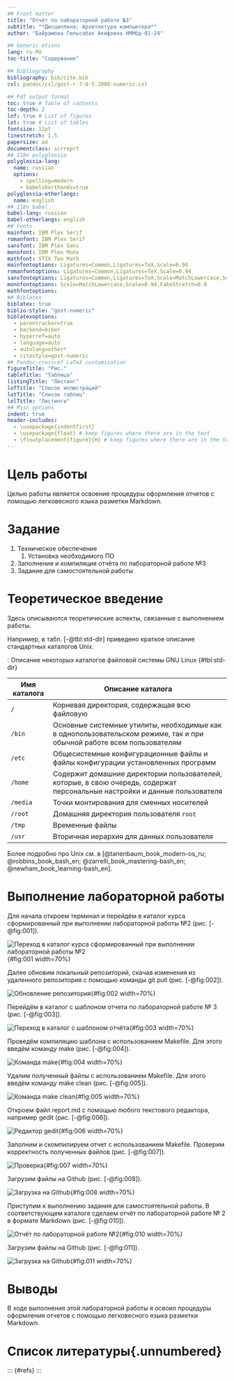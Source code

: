 ```yaml
---
## Front matter
title: "Отчёт по лабораторной работе №3"
subtitle: "*Дисциплина: Архитектура компьютера*"
author: "Байрамова Гюльсабах Акифовна НММбд-01-24"

## Generic otions
lang: ru-RU
toc-title: "Содержание"

## Bibliography
bibliography: bib/cite.bib
csl: pandoc/csl/gost-r-7-0-5-2008-numeric.csl

## Pdf output format
toc: true # Table of contents
toc-depth: 2
lof: true # List of figures
lot: true # List of tables
fontsize: 12pt
linestretch: 1.5
papersize: a4
documentclass: scrreprt
## I18n polyglossia
polyglossia-lang:
  name: russian
  options:
	- spelling=modern
	- babelshorthands=true
polyglossia-otherlangs:
  name: english
## I18n babel
babel-lang: russian
babel-otherlangs: english
## Fonts
mainfont: IBM Plex Serif
romanfont: IBM Plex Serif
sansfont: IBM Plex Sans
monofont: IBM Plex Mono
mathfont: STIX Two Math
mainfontoptions: Ligatures=Common,Ligatures=TeX,Scale=0.94
romanfontoptions: Ligatures=Common,Ligatures=TeX,Scale=0.94
sansfontoptions: Ligatures=Common,Ligatures=TeX,Scale=MatchLowercase,Scale=0.94
monofontoptions: Scale=MatchLowercase,Scale=0.94,FakeStretch=0.9
mathfontoptions:
## Biblatex
biblatex: true
biblio-style: "gost-numeric"
biblatexoptions:
  - parentracker=true
  - backend=biber
  - hyperref=auto
  - language=auto
  - autolang=other*
  - citestyle=gost-numeric
## Pandoc-crossref LaTeX customization
figureTitle: "Рис."
tableTitle: "Таблица"
listingTitle: "Листинг"
lofTitle: "Список иллюстраций"
lotTitle: "Список таблиц"
lolTitle: "Листинги"
## Misc options
indent: true
header-includes:
  - \usepackage{indentfirst}
  - \usepackage{float} # keep figures where there are in the text
  - \floatplacement{figure}{H} # keep figures where there are in the text
---
```


# Цель работы

Целью работы является освоение процедуры оформления отчетов с помощью легковесного
языка разметки Markdown.

# Задание

1) Техническое обеспечение
	1) Установка необходимого ПО
2) Заполнение и компиляция отчёта по лабораторной работе №3
3) Задание для самостоятельной работы

# Теоретическое введение

Здесь описываются теоретические аспекты, связанные с выполнением работы.

Например, в табл. [-@tbl:std-dir] приведено краткое описание стандартных каталогов Unix.

: Описание некоторых каталогов файловой системы GNU Linux {#tbl:std-dir}

| Имя каталога | Описание каталога                                                                                                          |
|--------------|----------------------------------------------------------------------------------------------------------------------------|
| `/`          | Корневая директория, содержащая всю файловую                                                                               |
| `/bin `      | Основные системные утилиты, необходимые как в однопользовательском режиме, так и при обычной работе всем пользователям     |
| `/etc`       | Общесистемные конфигурационные файлы и файлы конфигурации установленных программ                                           |
| `/home`      | Содержит домашние директории пользователей, которые, в свою очередь, содержат персональные настройки и данные пользователя |
| `/media`     | Точки монтирования для сменных носителей                                                                                   |
| `/root`      | Домашняя директория пользователя  `root`                                                                                   |
| `/tmp`       | Временные файлы                                                                                                            |
| `/usr`       | Вторичная иерархия для данных пользователя                                                                                 |

Более подробно про Unix см. в [@tanenbaum_book_modern-os_ru; @robbins_book_bash_en; @zarrelli_book_mastering-bash_en; @newham_book_learning-bash_en].

# Выполнение лабораторной работы

Для начала откроем терминал и перейдём в каталог курса сформированный при выполнении лабораторной работы №2 (рис. [-@fig:001]).

![Переход в каталог курса сформированный при выполнении лабораторной работы №2](image/1.pnd){#fig:001 width=70%}

Далее обновим локальный репозиторий, скачав изменения из удаленного репозитория с помощью команды git pull (рис. [-@fig:002]).

![Обновление репозитория](image/2.jpg){#fig:002 width=70%}

Перейдём в каталог с шаблоном отчета по лабораторной работе № 3 (рис. [-@fig:003]).

![Переход в каталог с шаблоном отчёта](image/7.jpg){#fig:003 width=70%}

Проведём компиляцию шаблона с использованием Makefile. Для этого введём команду make (рис. [-@fig:004]).

![Команда make](image/3.jpg){#fig:004 width=70%}

Удалим полученный файлы с использованием Makefile. Для этого введём команду make clean (рис. [-@fig:005]).

![Команда make clean](image/4.jpg){#fig:005 width=70%}

Откроем файл report.md c помощью любого текстового редактора, например gedit (рис. [-@fig:006]).

![Редактор gedit](image/6.jpg){#fig:006 width=70%}

Заполним и скомпилируем отчет с использованием Makefile. Проверим корректность полученных файлов (рис. [-@fig:007]).

![Проверка](image/8.png){#fig:007 width=70%}

Загрузим файлы на Github (рис. [-@fig:008]).

![Загрузка на Github](image/9.png){#fig:008 width=70%}

Приступим к выполнению задания для самостоятельной работы. В соответствующем каталоге сделаем отчёт по лабораторной работе № 2 в формате Markdown (рис. [-@fig:010]).

![Отчёт по лабораторной работе №2](image/[1](https://github.com/user-attachments/assets/ef862d72-6310-4364-8037-46355d92c888)
){#fig:010 width=70%}

Загрузим файлы на Github (рис. [-@fig:011]).

![Загрузка на Github](image/11.png){#fig:011 width=70%}

# Выводы

В ходе выполнения этой лабораторной работы я освоил процедуры оформления отчетов с помощью легковесного
языка разметки Markdown.

# Список литературы{.unnumbered}

::: {#refs}
:::
